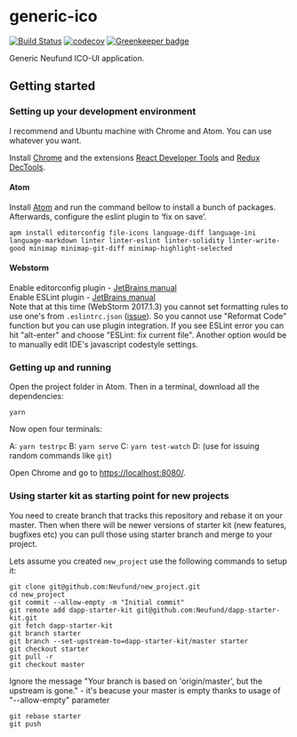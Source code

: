 # generic-ico

[![Build Status](https://travis-ci.org/Neufund/generic-ico.svg)](https://travis-ci.org/Neufund/generic-ico)  [![codecov](https://codecov.io/gh/Neufund/generic-ico/branch/master/graph/badge.svg)](https://codecov.io/gh/Neufund/generic-ico) [![Greenkeeper badge](https://badges.greenkeeper.io/Neufund/generic-ico.svg)](https://greenkeeper.io/)

Generic Neufund ICO-UI application.


## Getting started

### Setting up your development environment

I recommend and Ubuntu machine with Chrome and Atom. You can use whatever you want.

Install [Chrome][chrome] and the extensions [React Developer Tools][react-ext] and [Redux DecTools][redux-ext].

[chrome]: https://www.google.com/chrome/browser/features.html?brand=CHBD&gclid=CO2x8Ibw5NMCFYoQ0wodulgAlQ&dclid=CO7Tmofw5NMCFUakUQodVc8BvA
[react-ext]: https://chrome.google.com/webstore/detail/react-developer-tools/fmkadmapgofadopljbjfkapdkoienihi?hl=en
[redux-ext]: https://chrome.google.com/webstore/detail/redux-devtools/lmhkpmbekcpmknklioeibfkpmmfibljd?hl=en

#### Atom
Install [Atom][atom] and run the command bellow to install a bunch of packages. Afterwards, configure the eslint plugin to ‘fix on save’.

```
apm install editorconfig file-icons language-diff language-ini language-markdown linter linter-eslint linter-solidity linter-write-good minimap minimap-git-diff minimap-highlight-selected
```

[atom]: https://atom.io/

#### Webstorm
Enable editorconfig plugin - [JetBrains manual](https://www.jetbrains.com/help/webstorm/2017.1/configuring-code-style.html#editorconfig)  
Enable ESLint plugin - [JetBrains manual](https://www.jetbrains.com/help/webstorm/2017.1/eslint.html)  
Note that at this time (WebStorm 2017.1.3) you cannot set formatting rules to use one's from ```.eslintrc.json```
([issue](https://youtrack.jetbrains.com/issue/WEB-19350)). So you cannot use "Reformat Code" function but you can use plugin
integration. If you see ESLint error you can hit "alt-enter" and choose "ESLint: fix current file". Another option would be to manually edit IDE's javascript codestyle settings.       

### Getting up and running

Open the project folder in Atom. Then in a terminal, download all the dependencies:

```
yarn
```

Now open four terminals:

A: `yarn testrpc`
B: `yarn serve`
C: `yarn test-watch`
D: (use for issuing random commands like `git`)

Open Chrome and go to [https://localhost:8080/](https://localhost:8080/).

### Using starter kit as starting point for new projects
You need to create branch that tracks this repository and rebase it on your master. Then when there will be newer versions of starter kit (new features, bugfixes etc) you can pull those using starter branch and merge to your project.

Lets assume you created ```new_project``` use the following commands to setup it:

    git clone git@github.com:Neufund/new_project.git
    cd new_project
    git commit --allow-empty -m "Initial commit"
    git remote add dapp-starter-kit git@github.com:Neufund/dapp-starter-kit.git
    git fetch dapp-starter-kit
    git branch starter
    git branch --set-upstream-to=dapp-starter-kit/master starter
    git checkout starter
    git pull -r
    git checkout master
     
Ignore the message "Your branch is based on 'origin/master', but the upstream is gone." - it's beacuse your master is empty thanks to usage of "--allow-empty" parameter

    git rebase starter
    git push
